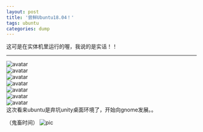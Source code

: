 ```yaml
---
layout: post
title: '尝鲜Ubuntu18.04！'
tags: ubuntu 
categories: dump
---
```


这可是在实体机里运行的喔，我说的是实话！！  

---

![avatar](https://coding.net/u/SunbossRS/p/GotBlogDowner/git/raw/master/img/TryUbuntu18.04/01.png)  
![avatar](https://coding.net/u/SunbossRS/p/GotBlogDowner/git/raw/master/img/TryUbuntu18.04/02.png)  
![avatar](https://coding.net/u/SunbossRS/p/GotBlogDowner/git/raw/master/img/TryUbuntu18.04/03.png)  
![avatar](https://coding.net/u/SunbossRS/p/GotBlogDowner/git/raw/master/img/TryUbuntu18.04/04.png)  
![avatar](https://coding.net/u/SunbossRS/p/GotBlogDowner/git/raw/master/img/TryUbuntu18.04/05.png)  
![avatar](https://coding.net/u/SunbossRS/p/GotBlogDowner/git/raw/master/img/TryUbuntu18.04/06.png)  
![avatar](https://coding.net/u/SunbossRS/p/GotBlogDowner/git/raw/master/img/TryUbuntu18.04/07.png)  
这次看来ubuntu是弃坑unity桌面环境了，开始向gnome发展。。  
  
（鬼畜时间）
![pic](https://coding.net/u/SunbossRS/p/GotBlogDowner/git/raw/master/img/TryUbuntu18.04/08.png)
